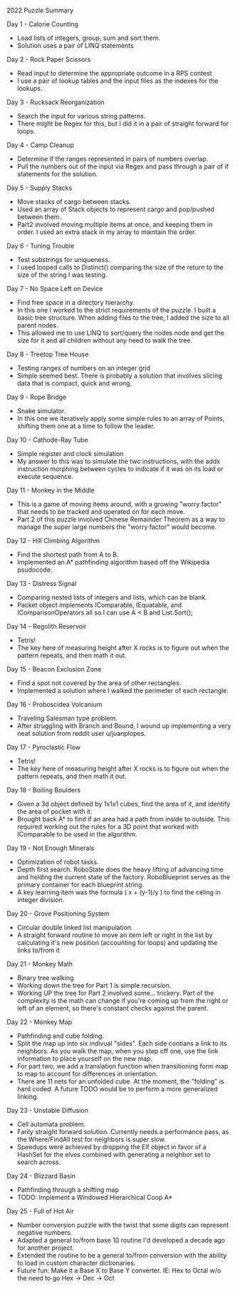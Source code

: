 2022 Puzzle Summary 

Day 1 - Calorie Counting
- Load lists of integers, group, sum and sort them.
- Solution uses a pair of LINQ statements

Day 2 - Rock Paper Scissors
- Read input to determine the appropriate outcome in a RPS contest
- I use a pair of lookup tables and the input files as the indexes for the lookups.

Day 3 - Rucksack Reorganization
- Search the input for various string patterns. 
- There might be Regex for this, but I did it in a pair of straight forward for loops.

Day 4 - Camp Cleanup
- Determine if the ranges represented in pairs of numbers overlap. 
- Pull the numbers out of the input via Regex and pass through a pair of if statements for the solution.

Day 5 - Supply Stacks
- Move stacks of cargo between stacks. 
- Used an array of Stack objects to represent cargo and pop/pushed between them.
- Part2 involved moving multiple items at once, and keeping them in order. I used an extra stack in my array to maintain the order. 

Day 6 - Tuning Trouble
- Test substrings for uniqueness. 
- I used looped calls to Distinct() comparing the size of the return to the size of the string I was testing. 

Day 7 - No Space Left on Device
- Find free space in a directory hierarchy.
- In this one I worked to the strict requirements of the puzzle. I built a basic tree structure. When adding files to the tree, I added the size to all parent nodes.
- This allowed me to use LINQ to sort/query the nodes node and get the size for it and all children without any need to walk the tree. 

Day 8 - Treetop Tree House
- Testing ranges of numbers on an integer grid
- Simple seemed best. There is probably a solution that involves slicing data that is compact, quick and wrong.

Day 9 - Rope Bridge
- Snake simulator.
- In this one we iteratively  apply some simple rules to an array of Points, shifting them one at a time to follow the leader.

Day 10 - Cathode-Ray Tube
- Simple register and clock simulation
- My answer to this was to simulate the two instructions, with the addx instruction morphing between cycles to indicate if it was on its load or execute sequence. 

Day 11 - Monkey in the Middle
- This is a game of moving items around, with a growing "worry factor" that needs to be tracked and operated on for each move. 
- Part 2 of this puzzle involved Chinese Remainder Theorem as a way to manage the super large numbers the "worry factor" would become.

Day 12 - Hill Climbing Algorithm
- Find the shortest path from A to B. 
- Implemented an A* pathfinding algorithm based off the Wikipedia psudocode. 

Day 13 - Distress Signal
- Comparing nested lists of integers and lists, which can be blank. 
- Packet object implements IComparable, IEquatable, and IComparisonOperators all so I can use A < B and List<Packet>.Sort();

Day 14 - Regolith Reservoir
- Tetris! 
- The key here of measuring height after X rocks is to figure out when the pattern repeats, and then math it out.

Day 15 - Beacon Exclusion Zone
- Find a spot not covered by the area of other rectangles. 
- Implemented a solution where I walked the perimeter of each rectangle.

Day 16 - Proboscidea Volcanium
- Traveling Salesman type problem. 
- After struggling with Branch and Bound, I wound up implementing a very neat solution from reddit user u/juanplopes.

Day 17 - Pyroclastic Flow
- Tetris! 
- The key here of measuring height after X rocks is to figure out when the pattern repeats, and then math it out.

Day 18 - Boiling Boulders
- Given a 3d object defined by 1x1x1 cubes, find the area of it, and identify the area of pocket with it. 
- Brought back A* to find if an area had a path from inside to outside. This required working out the rules for a 3D point that worked with IComparable to be used in the algorithm.

Day 19 - Not Enough Minerals
- Optimization of robot tasks.
- Depth first search. RoboState does the heavy lifting of advancing time and holding the current state of the factory. RoboBlueprint serves as the primary container for each blueprint string.
- A key learning item was the formula ( x + (y-1)/y ) to find the celing in integer division. 

Day 20 - Grove Positioning System
- Circular double linked list manipulation.
- A straight forward routine to move an item left or right in the list by calculating it's new position (accounting for loops) and updating the links to/from it

Day 21 - Monkey Math
- Binary tree walking
- Working down the tree for Part 1 is simple recursion.
- Working UP the tree for Part 2 involved some... trickery. Part of the complexity is the math can change if you're coming up from the right or left of an element, so there's constant checks against the parent. 

Day 22 - Monkey Map
- Pathfinding and cube folding.
- Split the map up into six indivual "sides". Each side contians a link to its neighbors. As you walk the map, when you step off one, use the link information to place yourself on the new map.
- For part two, we add a translation function when transitioning form map to map to account for differences in orientation.
- There are 11 nets for an unfolded cube. At the moment, the "folding" is hard coded. A future TODO would be to perform a more generalized linking.

Day 23 - Unstable Diffusion
- Cell automata problem.
- Farily straight forward solution. Currently needs a performance pass, as the Where/FindAll test for neighbors is super slow.
- Speedups were achieved by dropping the Elf object in favor of a HashSet<Point> for the elves combined with generating a neighbor set to search across. 

Day 24 - Blizzard Basin
- Pathfinding through a shifting map
- TODO: Implement a Windowed Hierarchical Coop A* 

Day 25 - Full of Hot Air
- Number conversion puzzle with the twist that some digits can represent negative numbers. 
- Adapted a general to/from base 10 routine I'd developed a decade ago for another project.
- Extended the routine to be a general to/from conversion with the ability to load in custom character dictionaries. 
- Future fun: Make it a Base X to Base Y converter. IE: Hex to Octal w/o the need to go Hex -> Dec -> Oct